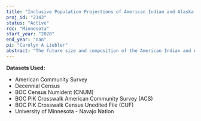 ```yaml
---
title: "Inclusive Population Projections of American Indian and Alaska Native People"
proj_id: "2343"
status: "Active"
rdc: "Minnesota"
start_year: "2020"
end_year: "nan"
pi: "Carolyn A Liebler"
abstract: "The future size and composition of the American Indian and Alaska Native (AIAN) population is difficult to predict using the demographic balancing equation. Race response change (or "mental migration") and racial misclassification on death certificates creates the need for additional adjustments. First, I will use cohort component analysis, including adjustments for race response change and mortality misclassification, to develop national AIAN population projections. Linked data to calculate rates of race response change will include decennial censuses, the American Community Survey, and the Current Population Survey (2000 to the present). This project applies my prior work on mental migration to a practical issue that affects policy makers and planners. Because mental migration is so common among AIAN people, the possible future population is much larger than usually estimated. Second, I will use the Navajo Nation Adult Voter data (NNAV; user-provided data) linked with the other data to develop population projections of Navajo people specifically. Tribal nation-specific projections can be more useful than nationwide projections. I expect Navajo rates of race response change to be lower than the overall AIAN rates and projections to show accordingly smaller variation. Third, expanding on my prior work on tribal non-response with unlinked data, I will investigate non-response to the tribe question among Navajo people. A tribe-specific focus is only possible with linked data, and allows more detailed (and thus useful) analysis of the reasons people do not always respond to this seemingly-important question. "
---
```


**Datasets Used:**

  - American Community Survey 
  - Decennial Census 
  - BOC Census Numident (CNUM) 
  - BOC PIK Crosswalk American Community Survey (ACS) 
  - BOC PIK Crosswalk Census Unedited File (CUF) 
  - University of Minnesota - Navajo Nation 

